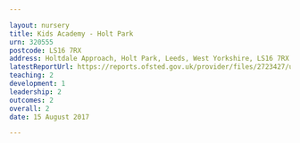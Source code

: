 ```yaml
---

layout: nursery
title: Kids Academy - Holt Park
urn: 320555
postcode: LS16 7RX
address: Holtdale Approach, Holt Park, Leeds, West Yorkshire, LS16 7RX
latestReportUrl: https://reports.ofsted.gov.uk/provider/files/2723427/urn/320555.pdf
teaching: 2
development: 1
leadership: 2
outcomes: 2
overall: 2
date: 15 August 2017

---
```


